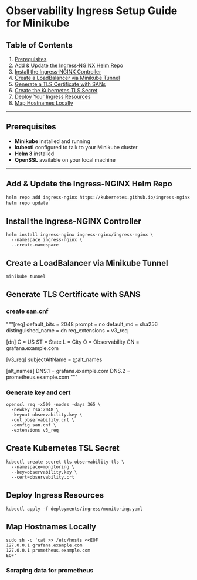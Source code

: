 # Observability Ingress Setup Guide for Minikube

## Table of Contents
1. [Prerequisites](#prerequisites)  
2. [Add & Update the Ingress‑NGINX Helm Repo](#add-update-the-ingress-nginx-helm-repo)  
3. [Install the Ingress‑NGINX Controller](#install-the-ingress-nginx-controller)  
4. [Create a LoadBalancer via Minikube Tunnel](#create-a-loadbalancer-via-minikube-tunnel)  
5. [Generate a TLS Certificate with SANs](#generate-a-tls-certificate-with-sans)  
6. [Create the Kubernetes TLS Secret](#create-the-kubernetes-tls-secret)  
7. [Deploy Your Ingress Resources](#deploy-your-ingress-resources)  
8. [Map Hostnames Locally](#map-hostnames-locally)  

---

## Prerequisites

- **Minikube** installed and running  
- **kubectl** configured to talk to your Minikube cluster  
- **Helm 3** installed  
- **OpenSSL** available on your local machine  

---

## Add & Update the Ingress‑NGINX Helm Repo

```bash
helm repo add ingress-nginx https://kubernetes.github.io/ingress-nginx
helm repo update
```

## Install the Ingress-NGINX Controller
```
helm install ingress-nginx ingress-nginx/ingress-nginx \
  --namespace ingress-nginx \
  --create-namespace
```

## Create a LoadBalancer via Minikube Tunnel
```
minikube tunnel
```

## Generate TLS Certificate with SANS
### create san.cnf

"""[req]
default_bits       = 2048
prompt             = no
default_md         = sha256
distinguished_name = dn
req_extensions     = v3_req

[dn]
C  = US
ST = State
L  = City
O  = Observability
CN = grafana.example.com

[v3_req]
subjectAltName = @alt_names

[alt_names]
DNS.1 = grafana.example.com
DNS.2 = prometheus.example.com
"""

### Generate key and cert
```
openssl req -x509 -nodes -days 365 \
  -newkey rsa:2048 \
  -keyout observability.key \
  -out observability.crt \
  -config san.cnf \
  -extensions v3_req
```

## Create Kubernetes TSL Secret
```
kubectl create secret tls observability-tls \
  --namespace=monitoring \
  --key=observability.key \
  --cert=observability.crt
```

## Deploy Ingress Resources
```
kubectl apply -f deployments/ingress/monitoring.yaml
```


## Map Hostnames Locally
```
sudo sh -c 'cat >> /etc/hosts <<EOF
127.0.0.1 grafana.example.com
127.0.0.1 prometheus.example.com
EOF'
```



### Scraping data for prometheus
